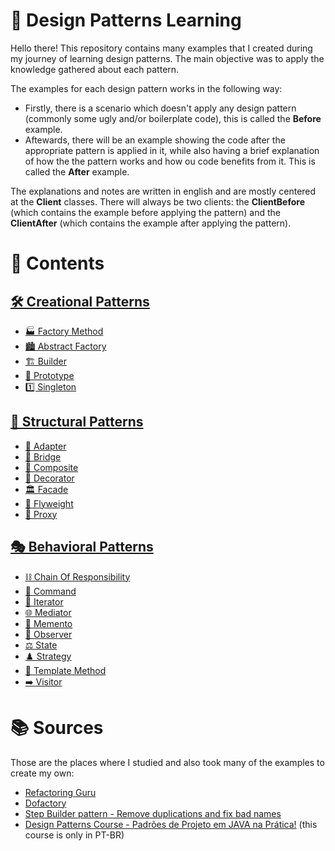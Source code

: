 # 💠 Design Patterns Learning

Hello there!
This repository contains many examples that I created during my journey of learning design patterns. The main objective was to apply the knowledge gathered about each pattern.

The examples for each design pattern works in the following way: 
- Firstly, there is a scenario which doesn't apply any design pattern (commonly some ugly and/or boilerplate code), this is called the **Before** example.
- Aftewards, there will be an example showing the code after the appropriate pattern is applied in it, while also having a brief explanation of how the the pattern works and how ou code benefits from it. This is called the **After** example.

The explanations and notes are written in english and are mostly centered at the **Client** classes. There will always be two clients: the **ClientBefore** (which contains the example before applying the pattern) and the **ClientAfter** (which contains the example after applying the pattern).

# 📑 Contents

## [🛠 Creational Patterns](https://github.com/mpatrickaires/design-patterns-learning/tree/main/creational)
- [🏭 Factory Method](https://github.com/mpatrickaires/design-patterns-learning/tree/main/creational/FactoryMethod)
- [🏙 Abstract Factory](https://github.com/mpatrickaires/design-patterns-learning/tree/main/creational/AbstractFactory)
- [🏗 Builder](https://github.com/mpatrickaires/design-patterns-learning/tree/main/creational/Builder)
- [🤖 Prototype](https://github.com/mpatrickaires/design-patterns-learning/tree/main/creational/Prototype)
- [1️⃣ Singleton](https://github.com/mpatrickaires/design-patterns-learning/tree/main/creational/Singleton)

## [🧩 Structural Patterns](https://github.com/mpatrickaires/design-patterns-learning/tree/main/structural)
- [🔌 Adapter](https://github.com/mpatrickaires/design-patterns-learning/tree/main/structural/Adapter)
- [🌉 Bridge](https://github.com/mpatrickaires/design-patterns-learning/tree/main/structural/Bridge)
- [🔗 Composite](https://github.com/mpatrickaires/design-patterns-learning/tree/main/structural/Composite)
- [🎨 Decorator](https://github.com/mpatrickaires/design-patterns-learning/tree/main/structural/Decorator)
- [🏛 Facade](https://github.com/mpatrickaires/design-patterns-learning/tree/main/structural/Facade)
- [🍃 Flyweight](https://github.com/mpatrickaires/design-patterns-learning/tree/main/structural/Flyweight)
- [👥 Proxy](https://github.com/mpatrickaires/design-patterns-learning/tree/main/structural/Proxy)

## [🎭 Behavioral Patterns](https://github.com/mpatrickaires/design-patterns-learning/tree/main/behavioral)
- [⛓ Chain Of Responsibility](https://github.com/mpatrickaires/design-patterns-learning/tree/main/behavioral/ChainOfResponsibility)
- [💂 Command](https://github.com/mpatrickaires/design-patterns-learning/tree/main/behavioral/Command)
- [🔀 Iterator](https://github.com/mpatrickaires/design-patterns-learning/tree/main/behavioral/Iterator)
- [🌐 Mediator](https://github.com/mpatrickaires/design-patterns-learning/tree/main/behavioral/Mediator)
- [💾 Memento](https://github.com/mpatrickaires/design-patterns-learning/tree/main/behavioral/Memento)
- [👀 Observer](https://github.com/mpatrickaires/design-patterns-learning/tree/main/behavioral/Observer)
- [⚖️ State](https://github.com/mpatrickaires/design-patterns-learning/tree/main/behavioral/State)
- [♟️ Strategy](https://github.com/mpatrickaires/design-patterns-learning/tree/main/behavioral/Strategy)
- [📝 Template Method](https://github.com/mpatrickaires/design-patterns-learning/tree/main/behavioral/TemplateMethod)
- [➡️ Visitor](https://github.com/mpatrickaires/design-patterns-learning/tree/main/behavioral/Visitor)

# 📚 Sources
Those are the places where I studied and also took many of the examples to create my own:
- [Refactoring Guru](https://refactoring.guru/design-patterns)
- [Dofactory](https://www.dofactory.com/net/design-patterns)
- [Step Builder pattern - Remove duplications and fix bad names](http://rdafbn.blogspot.com/2012/07/step-builder-pattern_28.html)
- [Design Patterns Course - Padrões de Projeto em JAVA na Prática!](https://www.udemy.com/course/padroes-de-projeto-em-java-na-pratica/) (this course is only in PT-BR)
